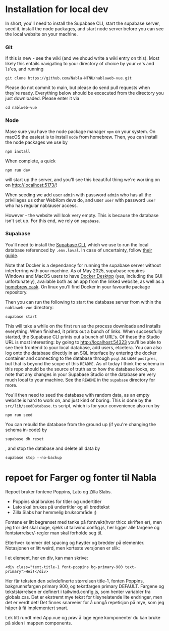 # Installation for local dev

In short, you'll need to install the Supabase CLI, start the supabase server, seed it, install the node packages, and start node server before you can see the local website on your machine.

### Git

If this is new - see the wiki (and we shoud write a wiki entry on this). Most likely this entails navigating to your directory of choice by your `cd`'s and `ls`'es, and running

```shell
git clone https://github.com/Nabla-NTNU/nablaweb-vue.git
```

Please do not commit to main, but please do send pull requests when they're ready.
Everything below should be excecuted from the directory you just downloaded. Please enter it via

```shell
cd nablweb-vue
```

### Node

Mase sure you have the node package manager `npm` on your system. On macOS the easiest is to install `node` from homebrew. Then, you can install the node packages we use by

```shell
npm install
```

When complete, a quick

```shell
npm run dev
```

will start up the server, and you'll see this beautiful thing we're working on on [http://localhost:5173/](http://localhost:5173/)!

When seeding we add user `admin` with password `admin` who has all the privillages us other WebKom devs do, and user `user` with password `user` who has regular nablauser access.

However - the website will look very empty. This is because the database isn't set up. For this end, we rely on `supabase`.

### Supabase

You'll need to install the [Supabase CLI](https://supabase.com/docs/guides/local-development/cli/getting-started?queryGroups=platform&platform=windows&queryGroups=access-method&access-method=postgres), which we use to run the local database referenced by `.env.loval`. In case of uncertainty, follow [their guide](https://supabase.com/docs/guides/local-development/cli/getting-started?queryGroups=platform&platform=windows&queryGroups=access-method&access-method=postgres).

Note that Docker is a dependancy for running the supabase server without interferring with your machine. As of May 2025, supabase requires Windows and MacOS users to have [Docker Desktop](https://docs.docker.com/desktop/) (yes, including the GUI unfortunately), available both as an app from the linked website, as well as a [homebrew cask](https://formulae.brew.sh/cask/docker). On linux you'll find Docker in your favourite package repository.

Then you can run the following to start the database server from within the `nablaweb-vue` directory:

```shell
supabase start
```

This will take a while on the first run as the process downloads and installs everything. When finished, it prints out a bunch of links. When successfully started, the Supabase CLI prints out a bunch of URL's. Of these the Studio URL is most interesting: by going to [http://localhost:54323](http://localhost:54323) you'll be able to see their frontend to your local database, add users, etcetera. You can also log onto the database directly in an SQL interface by entering the docker container and connecting to the database through `psql` as user `postgres`, but that is beyond the scope of this `README`. As of today I think the schema in this repo should be the source of truth as to how the database looks, so note that any changes in your Supabase Studio or the database are very much local to your machine. See the `README` in the `supabase` directory for more.

You'll then need to seed the database with random data, as an empty website is hard to work on, and just kind of boring. This is done by the `src/lib/seedDatabase.ts` script, which is for your convenience also run by

```shell
npm run seed
```

You can rebuild the database from the ground up (if you're changing the schema in-code) by

```shell
supabase db reset
```

, and stop the database and delete all data by

```shell
supabase stop --no-backup
```

# repoet for Farger og fonter til Nabla

Repoet bruker fontene Poppins, Lato og Zilla Slabs.

- Poppins skal brukes for titler og undertitler
- Lato skal brukes på undertitler og all brødtekst
- Zilla Slabs har hemmelig bruksområde ;)

Fontene er litt begrenset med tanke på fontvekt(hvor thicc skriften er), men jeg tror det skal duge, sjekk ut tailwind.config.js, her ligger alle fargene og fontstørrelser/-regler man skal forholde seg til.

Etterhver kommer det spacing og høyder og bredder på elementer. Notasjonen er litt weird, men korteste versjonen er slik:

I et element, her en div, kan man skrive:

```
<div class="text-title-1 font-poppins bg-primary-900 text-primary">Hei!</div>
```

Her får teksten den selvdefinerte størrelsen title-1, fonten Poppins, bakgrunnsfargen primary 900, og tekstfargen primary DEFAULT. Fargene og tekststørrelsen er definert i tailwind.config.js, som henter variabler fra globals.css. Det er ekstremt mye tekst for tilsynelatende lite endringer, men det er verdt det! Det finnes snarveier for å unngå repetisjon på mye, som jeg håper å få implementert snart.

Lek litt rundt med App.vue og prøv å lage egne komponenter du kan bruke på siden i mappen components.

<!--
TODO
    - Show errors in UI
        - Button success state
        - Text banner on non-local error
    - Group admin page enhancements
      - place to edit group name / group logo?
      - choose tilitsvalgt
      - animation for changing leader would be lit
        - mby a thank you for your service meme gif?
      - Edit relevant mail list (must be done on server)
    - actually implement and respect loading & states
-->
